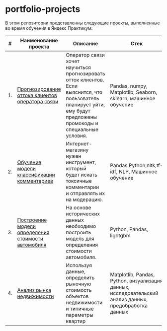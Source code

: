 # portfolio-projects

В этом репозитории представленны следующие проекты, выполненные во время обучения в Яндекс Практикум:

| #    | Наименование проекта                | Описание                                                     | Стек                                                         |
| ---- | ------------------------------------------------------------ | ------------------------------------------------------------ | ------------------------------------------------------------ |
| 1.   | [ Прогнозирование оттока клиентов оператора связи](https://github.com/Elena198757/portfolio-projects/tree/main/Прогнозирование%20оттока%20клиентов) |Оператор связи  хочет научиться  <br/>прогнозировать отток клиентов.  <br/> Если выяснится, что пользователь планирует уйти,<br/>ему будут предложены промокоды и специальные условия.| Pandas, numpy, Matplotlib, Seaborn, sklearn, машинное обучение    |
| 2.   | [Обучение модели классификации комментариев](https://github.com/Elena198757/portfolio-projects/tree/main/Обучение%20модели%20классификации%20комментариев) |Интернет-магазину нужен инструмент, который <br/>будет искать токсичные комментарии <br/>и отправлять их на модерацию.| Pandas,Python,nltk,tf-idf, NLP, Машинное обучение |
| 3.   | [Построение модели определения стоимости автомобиля](https://github.com/Elena198757/portfolio-projects/tree/main/Построение%20модели%20определения%20стоимости%20автомобиля) |На основе исторических данных необходимо построить модель для определения стоимости автомобиля. | Python, Pandas, lightgbm|
| 4.   | [Анализ рынка недвижимости](https://github.com/Elena198757/portfolio-projects/tree/main/Анализ%20рынка%20недвижимости) |  Используя данные, определить рыночную стоимость объектов недвижимости и типичные параметры квартир | Matplotlib, Pandas, Python, визуализация данных, исследовательский анализ данных, предобработка данных |
